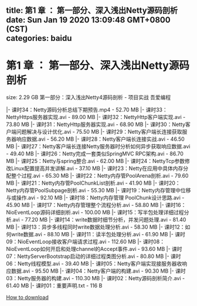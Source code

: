 
title: 第1 章 ： 第一部分、深入浅出Netty源码剖析
date: Sun Jan 19 2020 13:09:48 GMT+0800 (CST)    
categories: baidu
---

# 第1 章 ： 第一部分、深入浅出Netty源码剖析
size: 2.29 GB
 第一部分：深入浅出Netty4源码剖析 - 项目实战 吾爱编程
 
|- 课时34：Netty源码分析总结下期预告.mp4 - 52.70 MB
|- 课时33：NettyHttps服务器实现.avi - 89.00 MB
|- 课时32：NettyHttp客户端实现.avi - 73.80 MB
|- 课时31：NettyHttp服务器实现.avi - 68.90 MB
|- 课时30：Netty客户端问题解决与设计优化.avi - 75.50 MB
|- 课时29：Netty客户端长连接获取服务器响应数据.avi - 56.20 MB
|- 课时28：Netty客户端长连接实战.avi - 46.50 MB
|- 课时27：Netty客户端长连接Netty服务器时分析如何异步获取响应数据.avi - 49.40 MB
|- 课时26：Netty完成一套类似SpringMVC RPC架构.avi - 86.70 MB
|- 课时25：Netty与spring整合.avi - 62.00 MB
|- 课时24：NettyTcp参数修改Linux配置提高并发讲解.avi - 37.10 MB
|- 课时23：Netty在应用中具体内存分配整个过程.avi - 65.30 MB
|- 课时22：Netty内存管PoolArena剖析.avi - 79.60 MB
|- 课时21：Netty内存管PoolChunkList剖析.avi - 41.90 MB
|- 课时20：Netty内存管PoolSubpage剖析.avi - 55.30 MB
|- 课时19：Netty内存管理中位移与或操作.avi - 92.10 MB
|- 课时18：Netty内存管理 PoolChunk设计思路.avi - 45.90 MB
|- 课时17：Netty内存管理整个流程分析.avi - 58.80 MB
|- 课时16：NioEventLoop源码详细剖析.avi - 100.00 MB
|- 课时15：写半包处理详细过程分析.avi - 77.20 MB
|- 课时14：write数据时细节分析，并发问题处理.avi - 81.40 MB
|- 课时13：异步多线程同时write数据处理分析.avi - 58.30 MB
|- 课时12：如何write数据.avi - 88.10 MB
|- 课时11：读半包处理分析.avi - 61.90 MB
|- 课时09：NioEventLoop接收客户端请求过程.avi - 112.60 MB
|- 课时08：NioEventLoop如何开启和处理channel的Accept事件.avi - 93.60 MB
|- 课时07：NettyServerBootstrap启动的详细过程类图分析.avi - 80.80 MB
|- 课时06：Netty线程模型.avi - 39.40 MB
|- 课时05：Netty客户端实现接服务器收响应数据.avi - 95.50 MB
|- 课时04：Netty客户端的构建.avi - 90.30 MB
|- 课时03：Netty服务器的构建.avi - 110.30 MB
|- 课时02：Netty源码剖析简介.avi - 61.40 MB
|- 课时01：重要声明.txt - 116 B

[How to download](https://bpcam.bemobtrk.com/go/2ceec3aa-1ca2-46d6-b9ff-aaa5c184517c?jno=634)